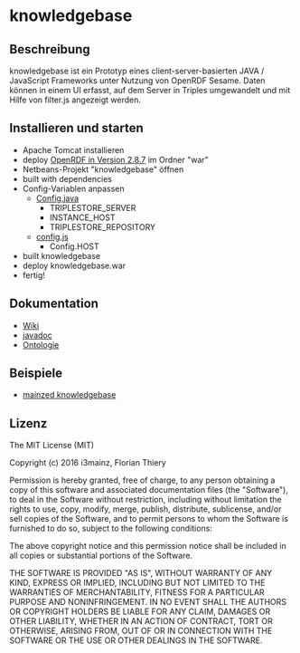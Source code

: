 # knowledgebase

## Beschreibung

knowledgebase ist ein Prototyp eines client-server-basierten JAVA / JavaScript Frameworks unter Nutzung von OpenRDF Sesame. Daten können in einem UI erfasst, auf dem Server in Triples umgewandelt und mit Hilfe von filter.js angezeigt werden.

## Installieren und starten

* Apache Tomcat installieren
* deploy [OpenRDF in Version 2.8.7](/triplestore) im Ordner "war"
* Netbeans-Projekt "knowledgebase" öffnen
* built with dependencies
* Config-Variablen anpassen
  * [Config.java](/netbeans/knowledgebase/src/main/java/de/i3mainz/knowledgebase/Config.java)
    * TRIPLESTORE_SERVER
    * INSTANCE_HOST
    * TRIPLESTORE_REPOSITORY
  * [config.js](/netbeans/knowledgebase/src/main/webapp/config.js)
    * Config.HOST
* built knowledgebase
* deploy knowledgebase.war
* fertig!

## Dokumentation
* [Wiki](../../wiki)
* [javadoc](/javadoc)
* [Ontologie](../../wiki/Ontologie#implementiertes-mapping-der-beispielattribute-zu-cerif)

## Beispiele
* [mainzed knowledgebase](http://labeling.i3mainz.hs-mainz.de/knowledgebase/)

## Lizenz

The MIT License (MIT)

Copyright (c) 2016 i3mainz, Florian Thiery

Permission is hereby granted, free of charge, to any person obtaining a copy
of this software and associated documentation files (the "Software"), to deal
in the Software without restriction, including without limitation the rights
to use, copy, modify, merge, publish, distribute, sublicense, and/or sell
copies of the Software, and to permit persons to whom the Software is
furnished to do so, subject to the following conditions:

The above copyright notice and this permission notice shall be included in all
copies or substantial portions of the Software.

THE SOFTWARE IS PROVIDED "AS IS", WITHOUT WARRANTY OF ANY KIND, EXPRESS OR
IMPLIED, INCLUDING BUT NOT LIMITED TO THE WARRANTIES OF MERCHANTABILITY,
FITNESS FOR A PARTICULAR PURPOSE AND NONINFRINGEMENT. IN NO EVENT SHALL THE
AUTHORS OR COPYRIGHT HOLDERS BE LIABLE FOR ANY CLAIM, DAMAGES OR OTHER
LIABILITY, WHETHER IN AN ACTION OF CONTRACT, TORT OR OTHERWISE, ARISING FROM,
OUT OF OR IN CONNECTION WITH THE SOFTWARE OR THE USE OR OTHER DEALINGS IN THE
SOFTWARE.

